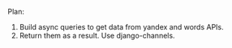 Plan:
1. Build async queries to get data from yandex and words APIs.
2. Return them as a result. Use django-channels.
